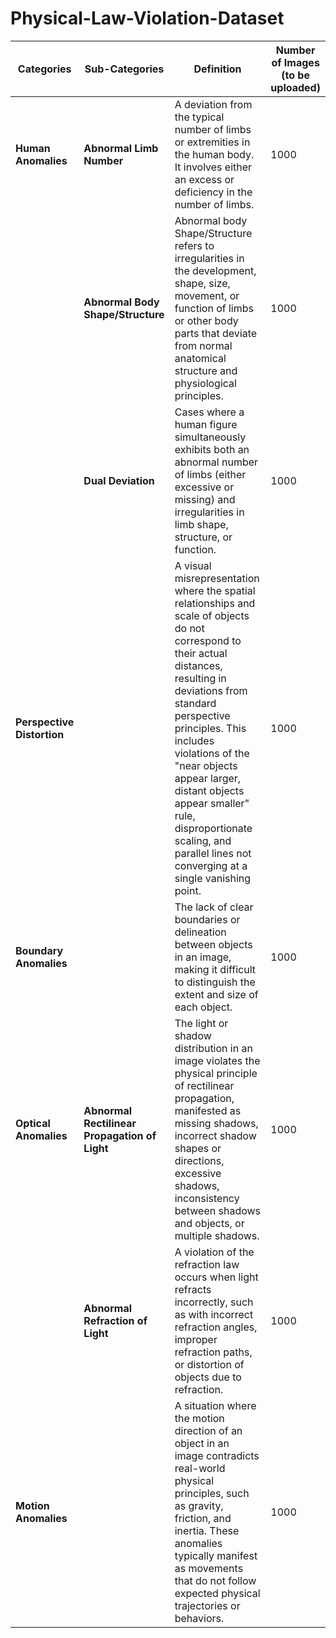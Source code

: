 # Physical-Law-Violation-Dataset

| **Categories**               | **Sub-Categories**                               | **Definition**                                                                                                                                                       | **Number of Images (to be uploaded)** |
|------------------------------|--------------------------------------------------|----------------------------------------------------------------------------------------------------------------------------------------------------------------------|---------------------------------------|
| **Human Anomalies**           | **Abnormal Limb Number**                        | A deviation from the typical number of limbs or extremities in the human body. It involves either an excess or deficiency in the number of limbs.                     | 1000                                  |
|                              | **Abnormal Body Shape/Structure**               | Abnormal body Shape/Structure refers to irregularities in the development, shape, size, movement, or function of limbs or other body parts that deviate from normal anatomical structure and physiological principles. | 1000                                  |
|                              | **Dual Deviation**                              | Cases where a human figure simultaneously exhibits both an abnormal number of limbs (either excessive or missing) and irregularities in limb shape, structure, or function. | 1000                                  |
| **Perspective Distortion**    |                                             | A visual misrepresentation where the spatial relationships and scale of objects do not correspond to their actual distances, resulting in deviations from standard perspective principles. This includes violations of the "near objects appear larger, distant objects appear smaller" rule, disproportionate scaling, and parallel lines not converging at a single vanishing point.                                                                                                                                                       | 1000                                  |
| **Boundary Anomalies**        |                                           |            The lack of clear boundaries or delineation between objects in an image, making it difficult to distinguish the extent and size of each object.                                                                                                                                                           | 1000                                  |
| **Optical Anomalies**         | **Abnormal Rectilinear Propagation of Light**    | The light or shadow distribution in an image violates the physical principle of rectilinear propagation, manifested as missing shadows, incorrect shadow shapes or directions, excessive shadows, inconsistency between shadows and objects, or multiple shadows. | 1000                                  |
|                              | **Abnormal Refraction of Light**                | A violation of the refraction law occurs when light refracts incorrectly, such as with incorrect refraction angles, improper refraction paths, or distortion of objects due to refraction. | 1000                                  |
| **Motion Anomalies**          |                                               |         A situation where the motion direction of an object in an image contradicts real-world physical principles, such as gravity, friction, and inertia. These anomalies typically manifest as movements that do not follow expected physical trajectories or behaviors.                                                                                                                                                             | 1000                                  |
